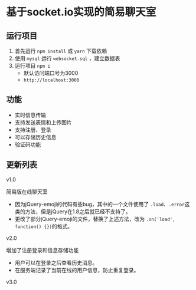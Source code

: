 # 基于socket.io实现的简易聊天室

## 运行项目

1. 首先运行 `npm install` 或 `yarn` 下载依赖
2. 使用 `mysql` 运行 `websocket.sql` ，建立数据表
3. 运行项目 `npm i`
   - 默认访问端口号为3000
   - `http://localhost:3000`

## 功能

* 实时信息传输
* 支持发送表情和上传图片
* 支持注册、登录
* 可以存储历史信息
* 验证码功能

## 更新列表

v1.0

简易版在线聊天室

* 因为jQuery-emoji的代码有些bug，其中的一个文件使用了 `.load`、`.error`这类的方法，但是jQuery在1.8之后就已经不支持了。
* 更改了部分jQuery-emoji的文件，替换了上述方法，改为 `.on('load', function() {})`的格式。

v2.0

增加了注册登录和信息存储功能

* 用户可以在登录之后查看历史消息。
* 在服务端记录了当前在线的用户信息，防止重复登录。

v3.0
